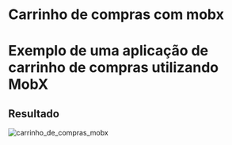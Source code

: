 # Carrinho de compras com mobx

# Exemplo de uma aplicação de carrinho de compras utilizando MobX

## Resultado

![carrinho_de_compras_mobx](https://user-images.githubusercontent.com/62728067/126935251-a0a786f4-67b7-4f81-9b4f-aa07f96f0fea.gif)
